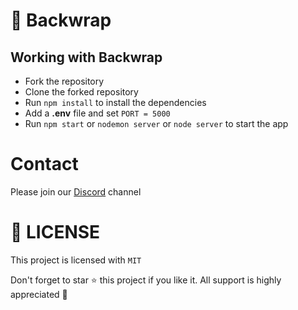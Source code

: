 # :tada: Backwrap

## Working with Backwrap
- Fork the repository
- Clone the forked repository
- Run `npm install` to install the dependencies
- Add a **.env** file and set `PORT = 5000`
- Run `npm start` or `nodemon server` or `node server` to start the app

# Contact
Please join our [Discord](https://discord.gg/2cxcmcu6PN) channel

# :key: LICENSE
This project is licensed with `MIT`

Don't forget to star :star: this project if you like it. All support is highly appreciated :100: